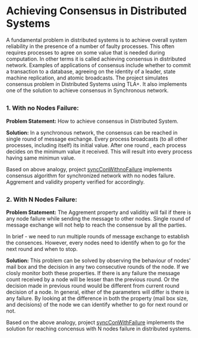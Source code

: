 # Achieving Consensus in Distributed Systems 
A fundamental problem in distributed systems is to achieve overall system reliability in the presence of a number of faulty processes. This often requires processes to agree on some value that is needed during computation. In other terms it is called achieving consensus in distributed network. Examples of applications of consensus include whether to commit a transaction to a database, agreeing on the identity of a leader, state machine replication, and atomic broadcasts. The project simulates consensus problem in Distributed Systems using TLA+. It also implements one of the solution to achieve consensus in Synchronous network.

##

### 1. With no Nodes Failure:

**Problem Statement:** How to achieve consensus in Distributed System.

**Solution:** In a synchronous network, the consensus can be reached in single round of message exchange. Every process broadcasts (to all other processes, including itself) its initial value. After one round , each process decides on the minimum value it
received. This will result into every process having same minimun value.

Based on above analogy, project [syncConWithnoFailure](consensus-with-no-failure/syncCon1.toolbox/Model_1/syncCon1.tla) implements consensus algorithm for synchronized network with no nodes failure. Aggrement and validity property verified for accordingly.

##

### 2. With N Nodes Failure:

**Problem Statement:** The Aggrement property and validitiy will fail if there is any node failure while sending the message to other nodes. Single round of message exchange will not help to reach the consensue by all the parties.

In brief - we need to run multiple rounds of message exchange to establish the consences. However, every nodes need  to identify when to go for the next round and when to stop.

**Solution:** This problem can be solved by observing the behaviour of nodes' mail box and the decision in any two consecutive rounds of the node. If we closly monitor both these properties. If there is any failure the message count received by a node will be lesser than the previous round. Or the decision made in previous round would be different from  current round decision of a node. In general, either of the parameters will differ is there is any failure. By looking at the difference in both the property (mail box size, and decisions) of the node we can identify whether to go for next round or not.

Based on the above analogy, project [syncConWithFailure](consensus-with-failure/syncCon2.toolbox/Model_1/syncCon2.tla) implements the solution for reaching concensus with N nodes failure in distributed systems.
